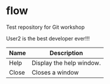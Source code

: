 # flow
Test repository for Git workshop

User2 is the best developer ever!!!

| Name | Description          |
| ------------- | ----------- |
| Help      | Display the help window.|
| Close     | Closes a window     |
